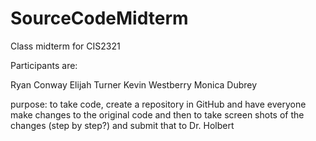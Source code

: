 # SourceCodeMidterm

Class midterm for CIS2321

Participants are:

Ryan Conway
Elijah Turner
Kevin Westberry
Monica Dubrey

purpose:  to take code, create a repository in GitHub and have everyone make changes to the original code 
and then to take screen shots of the changes (step by step?) and submit that to Dr. Holbert
